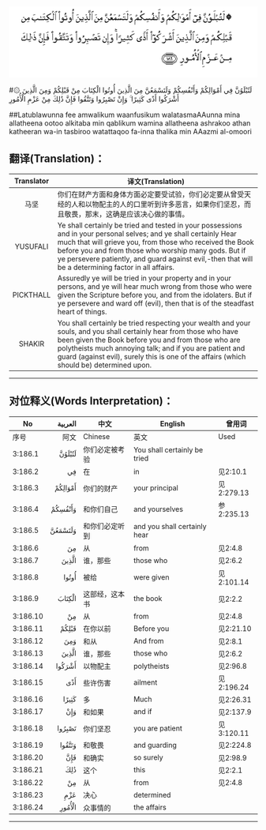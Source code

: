 ![003:186](images/003_186.gif)

#۞ لَتُبْلَوُنَّ فِي أَمْوَالِكُمْ وَأَنْفُسِكُمْ وَلَتَسْمَعُنَّ مِنَ الَّذِينَ أُوتُوا الْكِتَابَ مِنْ قَبْلِكُمْ وَمِنَ الَّذِينَ أَشْرَكُوا أَذًى كَثِيرًا ۚ وَإِنْ تَصْبِرُوا وَتَتَّقُوا فَإِنَّ ذَٰلِكَ مِنْ عَزْمِ الْأُمُورِ 

##Latublawunna fee amwalikum waanfusikum walatasmaAAunna mina allatheena ootoo alkitaba min qablikum wamina allatheena ashrakoo athan katheeran wa-in tasbiroo watattaqoo fa-inna thalika min AAazmi al-omoori 

## 翻译(Translation)：

| Translator | 译文(Translation)                                            |
| :--------: | ------------------------------------------------------------ |
|    马坚    | 你们在财产方面和身体方面必定要受试验，你们必定要从曾受天经的人和以物配主的人的口里听到许多恶言，如果你们坚忍，而且敬畏，那末，这确是应该决心做的事情。 |
|  YUSUFALI  | Ye shall certainly be tried and tested in your possessions and in your personal selves; and ye shall certainly Hear much that will grieve you, from those who received the Book before you and from those who worship many gods. But if ye persevere patiently, and guard against evil,-then that will be a determining factor in all affairs. |
| PICKTHALL  | Assuredly ye will be tried in your property and in your persons, and ye will hear much wrong from those who were given the Scripture before you, and from the idolaters. But if ye persevere and ward off (evil), then that is of the steadfast heart of things. |
|   SHAKIR   | You shall certainly be tried respecting your wealth and your souls, and you shall certainly hear from those who have been given the Book before you and from those who are polytheists much annoying talk; and if you are patient and guard (against evil), surely this is one of the affairs (which should be) determined upon. |

---

## 对位释义(Words Interpretation)：

| No   | العربية | 中文    | English | 曾用词 |
| ---- | ------: | ------- | ------- | ------ |
| 序号 |    阿文 | Chinese | 英文    | Used   |
| 3:186.1  | لَتُبْلَوُنَّ  | 你们必定被考验 | You shall certainly be tried |            |
| 3:186.2  | فِي      | 在             | in                           | 见2:10.1   |
| 3:186.3  | أَمْوَالِكُمْ | 你们的财产     | your principal               | 见2:279.13 |
| 3:186.4  | وَأَنْفُسِكُمْ | 和你们自己     | and yourselves               | 参2:235.13 |
| 3:186.5  | وَلَتَسْمَعُنَّ | 和你们必定听到 | and you shall certainly hear |            |
| 3:186.6  | مِنَ      | 从             | from                         | 见2:4.8    |
| 3:186.7  | الَّذِينَ   | 谁，那些       | those who                    | 见2:6.2    |
| 3:186.8  | أُوتُوا   | 被给           | were given                   | 见2:101.14 |
| 3:186.9  | الْكِتَابَ  | 这部经，这本书 | the book                     | 见2:2.2    |
| 3:186.10 | مِنْ      | 从             | from                         | 见2:4.8    |
| 3:186.11 | قَبْلِكُمْ   | 在你以前       | Before you                   | 见2:21.10  |
| 3:186.12 | وَمِنَ     | 和从           | And from                     | 见2:8.1    |
| 3:186.13 | الَّذِينَ   | 谁，那些       | those who                    | 见2:6.2    |
| 3:186.14 | أَشْرَكُوا  | 以物配主       | polytheists                  | 见2:96.8   |
| 3:186.15 | أَذًى     | 些许伤害       | ailment                      | 见2:196.24 |
| 3:186.16 | كَثِيرًا   | 多             | Much                         | 见2:26.31  |
| 3:186.17 | وَإِنْ     | 和如果         | and if                       | 见2:137.9  |
| 3:186.18 | تَصْبِرُوا  | 你们坚忍       | you are patient              | 见3:120.11 |
| 3:186.19 | وَتَتَّقُوا  | 和敬畏         | and guarding                 | 见2:224.8  |
| 3:186.20 | فَإِنَّ     | 和确实         | so surely                    | 见2:98.9   |
| 3:186.21 | ذَٰلِكَ     | 这个           | this                         | 见2:2.1    |
| 3:186.22 | مِنْ      | 从             | from                         | 见2:4.8    |
| 3:186.23 | عَزْمِ     | 决心           | determined                   |            |
| 3:186.24 | الْأُمُورِ  | 众事情的       | the affairs                  |            |

---

